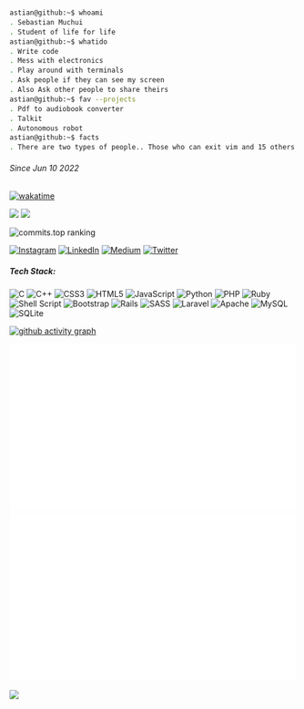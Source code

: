 

<p align="left"> <img src="https://komarev.com/ghpvc/?username=astianmuchui&label=Profile%20views&color=2fa4e7&style=flat" alt="" /> </p>

```sh
astian@github:~$ whoami
. Sebastian Muchui
. Student of life for life
astian@github:~$ whatido
. Write code
. Mess with electronics
. Play around with terminals
. Ask people if they can see my screen 
. Also Ask other people to share theirs
astian@github:~$ fav --projects
. Pdf to audiobook converter
. Talkit
. Autonomous robot
astian@github:~$ facts
. There are two types of people.. Those who can exit vim and 15 others

```

###### Since Jun 10 2022
[![wakatime](https://wakatime.com/badge/user/5a50e193-2e98-47bd-9b67-0952bed984cf.svg)](https://wakatime.com/@5a50e193-2e98-47bd-9b67-0952bed984cf)


<div display="inline-flex" width="80%" justify-content="space-between">
   
<img width="380px" margin="50px" src="https://github-readme-stats.vercel.app/api?username=astianmuchui&show_icons=true&hide_border=true&theme=tokyonight&count_private=true"/>

<img width="380px" src="https://github-readme-streak-stats.herokuapp.com/?user=astianmuchui&show_icons=true&count_private=true&hide_border=true&locale=en&layout=compact&theme=tokyonight"/>
</div>

![commits.top ranking](https://iot.fbiego.com/api/v1/commits?user=astianmuchui&country=kenya&text_color=2fa4e7&bg_color=00030a&border_color=000000)

<!-- [![committers.top badge](https://user-badge.committers.top/kenya/astianmuchui.svg)](https://user-badge.committers.top/kenya/astianmuchui) -->


[![Instagram](https://img.shields.io/badge/Instagram-%23E4405F.svg?logo=Instagram&logoColor=white)](https://instagram.com/astianmuchui) [![LinkedIn](https://img.shields.io/badge/LinkedIn-%230077B5.svg?logo=linkedin&logoColor=white)](https://linkedin.com/in/astianmuchui) [![Medium](https://img.shields.io/badge/Medium-12100E?logo=medium&logoColor=white)](https://medium.com/@sebastianmuchui) [![Twitter](https://img.shields.io/badge/Twitter-%231DA1F2.svg?logo=Twitter&logoColor=white)](https://twitter.com/astianmuchui) 

##### Tech Stack:
![C](https://img.shields.io/badge/c-%2300599C.svg?style=flat&logo=c&logoColor=white) ![C++](https://img.shields.io/badge/c++-%2300599C.svg?style=flat&logo=c%2B%2B&logoColor=white) ![CSS3](https://img.shields.io/badge/css3-%231572B6.svg?style=flat&logo=css3&logoColor=white) ![HTML5](https://img.shields.io/badge/html5-%23E34F26.svg?style=flat&logo=html5&logoColor=white) ![JavaScript](https://img.shields.io/badge/javascript-%23323330.svg?style=flat&logo=javascript&logoColor=%23F7DF1E) ![Python](https://img.shields.io/badge/python-3670A0?style=flat&logo=python&logoColor=ffdd54) ![PHP](https://img.shields.io/badge/php-%23777BB4.svg?style=flat&logo=php&logoColor=white) ![Ruby](https://img.shields.io/badge/ruby-%23CC342D.svg?style=flat&logo=ruby&logoColor=white) ![Shell Script](https://img.shields.io/badge/shell_script-%23121011.svg?style=flat&logo=gnu-bash&logoColor=white) ![Bootstrap](https://img.shields.io/badge/bootstrap-%23563D7C.svg?style=flat&logo=bootstrap&logoColor=white) ![Rails](https://img.shields.io/badge/rails-%23CC0000.svg?style=flat&logo=ruby-on-rails&logoColor=white) ![SASS](https://img.shields.io/badge/SASS-hotpink.svg?style=flat&logo=SASS&logoColor=white) ![Laravel](https://img.shields.io/badge/laravel-%23FF2D20.svg?style=flat&logo=laravel&logoColor=white) ![Apache](https://img.shields.io/badge/apache-%23D42029.svg?style=flat&logo=apache&logoColor=white) ![MySQL](https://img.shields.io/badge/mysql-%2300f.svg?style=flat&logo=mysql&logoColor=white) ![SQLite](https://img.shields.io/badge/sqlite-%2307405e.svg?style=flat&logo=sqlite&logoColor=white)

<!-- ###### GitHub Trophies
![](https://github-profile-trophy.vercel.app/?username=astianmuchui&theme=tokyonight&no-frame=true&no-bg=true&margin-w=4)
 -->

[![github activity graph](https://github-readme-activity-graph.cyclic.app/graph?username=astianmuchui&theme=github&bg_color=000000&hide_border=true&line=2fa4e6&color=2fa4e7&include_all_commits=true)](https://github.com/asrianmuchui/github-readme-activity-graph)

![](https://raw.githubusercontent.com/astianmuchui/github-statistics/master/generated/overview.svg#gh-dark-mode-only)
![](https://raw.githubusercontent.com/astianmuchui/github-statistics/master/generated/languages.svg#gh-dark-mode-only)

<img width="560px" src="https://wakatime.com/share/@astianmuchui/f70971dd-8e37-4d4f-b89f-f0210992d8df.png" />
